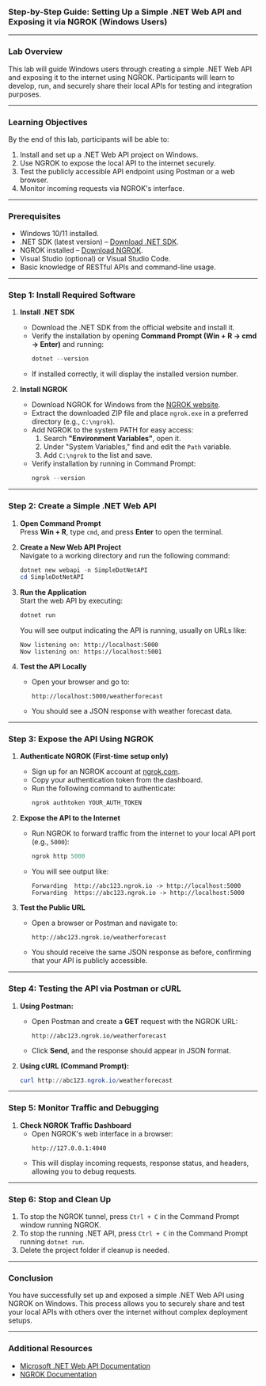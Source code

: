 ### **Step-by-Step Guide: Setting Up a Simple .NET Web API and Exposing it via NGROK (Windows Users)**  

---

### **Lab Overview**  
This lab will guide Windows users through creating a simple .NET Web API and exposing it to the internet using NGROK. Participants will learn to develop, run, and securely share their local APIs for testing and integration purposes.  

---

### **Learning Objectives**  
By the end of this lab, participants will be able to:  
1. Install and set up a .NET Web API project on Windows.  
2. Use NGROK to expose the local API to the internet securely.  
3. Test the publicly accessible API endpoint using Postman or a web browser.  
4. Monitor incoming requests via NGROK's interface.  

---

### **Prerequisites**  
- Windows 10/11 installed.  
- .NET SDK (latest version) – [Download .NET SDK](https://dotnet.microsoft.com/download).  
- NGROK installed – [Download NGROK](https://ngrok.com/download).  
- Visual Studio (optional) or Visual Studio Code.  
- Basic knowledge of RESTful APIs and command-line usage.  

---

### **Step 1: Install Required Software**  

1. **Install .NET SDK**  
   - Download the .NET SDK from the official website and install it.  
   - Verify the installation by opening **Command Prompt (Win + R → cmd → Enter)** and running:  
     ```powershell
     dotnet --version
     ```
   - If installed correctly, it will display the installed version number.  

2. **Install NGROK**  
   - Download NGROK for Windows from the [NGROK website](https://ngrok.com/download).  
   - Extract the downloaded ZIP file and place `ngrok.exe` in a preferred directory (e.g., `C:\ngrok`).  
   - Add NGROK to the system PATH for easy access:  
     1. Search **"Environment Variables"**, open it.  
     2. Under "System Variables," find and edit the `Path` variable.  
     3. Add `C:\ngrok` to the list and save.  
   - Verify installation by running in Command Prompt:  
     ```powershell
     ngrok --version
     ```

---

### **Step 2: Create a Simple .NET Web API**  

1. **Open Command Prompt**  
   Press **Win + R**, type `cmd`, and press **Enter** to open the terminal.  

2. **Create a New Web API Project**  
   Navigate to a working directory and run the following command:  
   ```powershell
   dotnet new webapi -n SimpleDotNetAPI
   cd SimpleDotNetAPI
   ```

3. **Run the Application**  
   Start the web API by executing:  
   ```powershell
   dotnet run
   ```
   You will see output indicating the API is running, usually on URLs like:  
   ```
   Now listening on: http://localhost:5000
   Now listening on: https://localhost:5001
   ```

4. **Test the API Locally**  
   - Open your browser and go to:  
     ```
     http://localhost:5000/weatherforecast
     ```
   - You should see a JSON response with weather forecast data.  

---

### **Step 3: Expose the API Using NGROK**  

1. **Authenticate NGROK (First-time setup only)**  
   - Sign up for an NGROK account at [ngrok.com](https://ngrok.com/).  
   - Copy your authentication token from the dashboard.  
   - Run the following command to authenticate:  
     ```powershell
     ngrok authtoken YOUR_AUTH_TOKEN
     ```

2. **Expose the API to the Internet**  
   - Run NGROK to forward traffic from the internet to your local API port (e.g., `5000`):  
     ```powershell
     ngrok http 5000
     ```
   - You will see output like:  
     ```
     Forwarding  http://abc123.ngrok.io -> http://localhost:5000
     Forwarding  https://abc123.ngrok.io -> http://localhost:5000
     ```

3. **Test the Public URL**  
   - Open a browser or Postman and navigate to:  
     ```
     http://abc123.ngrok.io/weatherforecast
     ```
   - You should receive the same JSON response as before, confirming that your API is publicly accessible.  

---

### **Step 4: Testing the API via Postman or cURL**  

1. **Using Postman:**  
   - Open Postman and create a **GET** request with the NGROK URL:  
     ```
     http://abc123.ngrok.io/weatherforecast
     ```
   - Click **Send**, and the response should appear in JSON format.  

2. **Using cURL (Command Prompt):**  
   ```powershell
   curl http://abc123.ngrok.io/weatherforecast
   ```

---

### **Step 5: Monitor Traffic and Debugging**  

1. **Check NGROK Traffic Dashboard**  
   - Open NGROK's web interface in a browser:  
     ```
     http://127.0.0.1:4040
     ```
   - This will display incoming requests, response status, and headers, allowing you to debug requests.  

---

### **Step 6: Stop and Clean Up**  

1. To stop the NGROK tunnel, press `Ctrl + C` in the Command Prompt window running NGROK.  
2. To stop the running .NET API, press `Ctrl + C` in the Command Prompt running `dotnet run`.  
3. Delete the project folder if cleanup is needed.

---

### **Conclusion**  
You have successfully set up and exposed a simple .NET Web API using NGROK on Windows. This process allows you to securely share and test your local APIs with others over the internet without complex deployment setups.  

---

### **Additional Resources**  
- [Microsoft .NET Web API Documentation](https://learn.microsoft.com/en-us/aspnet/core/web-api/)  
- [NGROK Documentation](https://ngrok.com/docs)  

